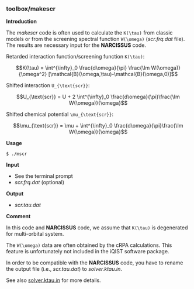 ### toolbox/makescr

**Introduction**

The *makescr* code is often used to calculate the ``K(\tau)`` from classic models or from the screening spectral function ``W(\omega)`` (*scr.frq.dat* file). The results are necessary input for the **NARCISSUS** code. 

Retarded interaction function/screening function ``K(\tau)``:

```math
K(\tau) = \int^{\infty}_0 \frac{d\omega}{\pi} \frac{\Im W(\omega)}{\omega^2} [\mathcal{B}(\omega,\tau)-\mathcal{B}(\omega,0)]
```

Shifted interaction ``U_{\text{scr}}``:

```math
U_{\text{scr}} = U + 2 \int^{\infty}_0 \frac{d\omega}{\pi}\frac{\Im W(\omega)}{\omega}
```

Shifted chemical potential ``\mu_{\text{scr}}``:

```math
\mu_{\text{scr}} = \mu +  \int^{\infty}_0 \frac{d\omega}{\pi}\frac{\Im W(\omega)}{\omega}
```

**Usage**

```
$ ./mscr
```

**Input**

* See the terminal prompt
* *scr.frq.dat* (optional)
 
**Output**

* *scr.tau.dat*

**Comment**

In this code and **NARCISSUS** code, we assume that ``K(\tau)`` is degenerated for multi-orbital system.

The ``W(\omega)`` data are often obtained by the cRPA calculations. This feature is unfortunately not included in the iQIST software package.

In order to be compatible with the **NARCISSUS** code, you have to rename the output file (i.e., *scr.tau.dat*) to *solver.ktau.in*.

See also [solver.ktau.in](../ch04/in_ktau.md) for more details.